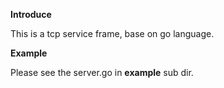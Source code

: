 **Introduce**

This is a tcp service frame, base on go language.

**Example**

Please see the server.go in **example** sub dir.